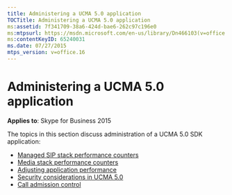 ```yaml
---
title: Administering a UCMA 5.0 application
TOCTitle: Administering a UCMA 5.0 application
ms:assetid: 7f341709-38a6-424d-bae6-262c97c196e0
ms:mtpsurl: https://msdn.microsoft.com/en-us/library/Dn466103(v=office.16)
ms:contentKeyID: 65240031
ms.date: 07/27/2015
mtps_version: v=office.16
---
```


# Administering a UCMA 5.0 application

**Applies to**: Skype for Business 2015

The topics in this section discuss administration of a UCMA 5.0 SDK application:

- [Managed SIP stack performance counters](managed-sip-stack-performance-counters.md)
- [Media stack performance counters](media-stack-performance-counters.md)
- [Adjusting application performance](adjusting-application-performance.md)
- [Security considerations in UCMA 5.0](security-considerations-in-ucma-5-0.md)
- [Call admission control](call-admission-control.md)


